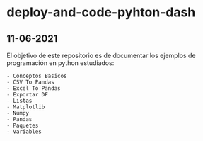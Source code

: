 # deploy-and-code-pyhton-dash

## 11-06-2021
El objetivo de este repositorio es de documentar los ejemplos de programación en python estudiados:

    - Conceptos Basicos
    - CSV To Pandas
    - Excel To Pandas
    - Exportar DF
    - Listas
    - Matplotlib
    - Numpy
    - Pandas
    - Paquetes
    - Variables
   
